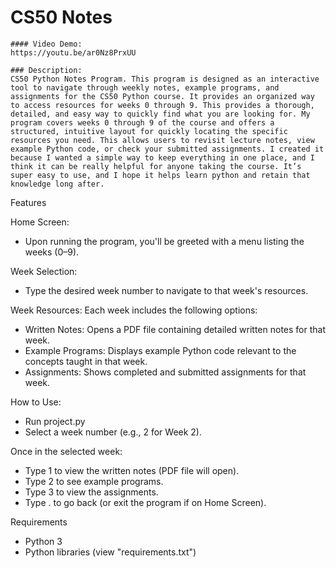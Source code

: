 # CS50 Notes
    #### Video Demo:  
    https://youtu.be/ar0Nz8PrxUU
    
    ### Description: 
    CS50 Python Notes Program. This program is designed as an interactive tool to navigate through weekly notes, example programs, and assignments for the CS50 Python course. It provides an organized way to access resources for weeks 0 through 9. This provides a thorough, detailed, and easy way to quickly find what you are looking for. My program covers weeks 0 through 9 of the course and offers a structured, intuitive layout for quickly locating the specific resources you need. This allows users to revisit lecture notes, view example Python code, or check your submitted assignments. I created it because I wanted a simple way to keep everything in one place, and I think it can be really helpful for anyone taking the course. It’s super easy to use, and I hope it helps learn python and retain that knowledge long after.

Features

Home Screen:
- Upon running the program, you'll be greeted with a menu listing the weeks (0–9).

Week Selection:
- Type the desired week number to navigate to that week's resources.

Week Resources:
Each week includes the following options:
- Written Notes: Opens a PDF file containing detailed written notes for that week.
- Example Programs: Displays example Python code relevant to the concepts taught in that week.
- Assignments: Shows completed and submitted assignments for that week.

How to Use:
- Run project.py
- Select a week number (e.g., 2 for Week 2).

Once in the selected week:
- Type 1 to view the written notes (PDF file will open).
- Type 2 to see example programs.
- Type 3 to view the assignments.
- Type . to go back (or exit the program if on Home Screen).

Requirements
- Python 3
- Python libraries (view "requirements.txt")
